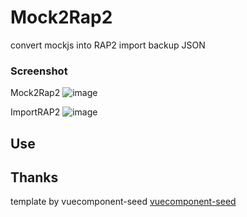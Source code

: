 # Mock2Rap2

convert mockjs into RAP2 import backup JSON


### Screenshot

Mock2Rap2
![image](exapmle/mock2rap.gif)

ImportRAP2
![image](exapmle/importRap2.gif)

## Use

## Thanks
template by vuecomponent-seed
[vuecomponent-seed](https://github.com/zouhangwithsweet/vuecomponent-seed) 